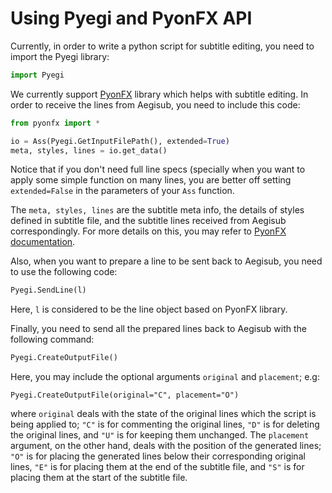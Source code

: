 # Using Pyegi and PyonFX API

Currently, in order to write a python script for subtitle editing, you need to import the Pyegi library:

```python
import Pyegi
```

We currently support [PyonFX](https://github.com/CoffeeStraw/PyonFX) library which helps with subtitle editing. In order to receive the lines from Aegisub, you need to include this code:

```python
from pyonfx import *

io = Ass(Pyegi.GetInputFilePath(), extended=True)
meta, styles, lines = io.get_data()
```

Notice that if you don't need full line specs (specially when you want to apply some simple function on many lines, you are better off setting `extended=False` in the parameters of your `Ass` function.

The `meta, styles, lines` are the subtitle meta info, the details of styles defined in subtitle file, and the subtitle lines received from Aegisub correspondingly. For more details on this, you may refer to [PyonFX documentation](https://pyonfx.readthedocs.io/en/latest/reference/ass%20core.html).

Also, when you want to prepare a line to be sent back to Aegisub, you need to use the following code:

```python
Pyegi.SendLine(l)
```

Here, `l` is considered to be the line object based on PyonFX library.

Finally, you need to send all the prepared lines back to Aegisub with the following command:

```python
Pyegi.CreateOutputFile()
```

Here, you may include the optional arguments `original` and `placement`; e.g:

```
Pyegi.CreateOutputFile(original="C", placement="O")
```

where `original` deals with the state of the original lines which the script is being applied to; `"C"` is for commenting the original lines, `"D"` is for deleting the original lines, and `"U"` is for keeping them unchanged. The `placement` argument, on the other hand, deals with the position of the generated lines; `"O"` is for placing the generated lines below their corresponding original lines,  `"E"` is for placing them at the end of the subtitle file, and `"S"` is for placing them at the start of the subtitle file.
